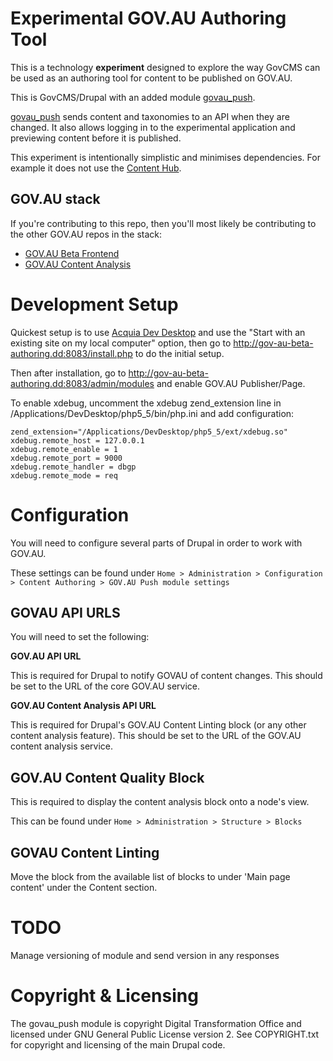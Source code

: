 # Experimental GOV.AU Authoring Tool

This is a technology **experiment** designed to explore the way GovCMS can be used as an authoring tool for content to be published on GOV.AU.

This is GovCMS/Drupal with an added module [govau_push](https://github.com/AusDTO/gov-au-beta-authoring/tree/master/sites/all/modules/custom/govau_push).

[govau_push](https://github.com/AusDTO/gov-au-beta-authoring/tree/master/sites/all/modules/custom/govau_push) sends content and taxonomies to an API when they are changed. It also allows logging in to the experimental application and previewing content before it is published.

This experiment is intentionally simplistic and minimises dependencies. For example it does not use the [Content Hub](https://www.acquia.com/gb/products-services/acquia-content-hub).

## GOV.AU stack
If you're contributing to this repo, then you'll most likely be contributing to the other GOV.AU repos in the stack:

* [GOV.AU Beta Frontend](https://github.com/AusDTO/gov-au-beta)
* [GOV.AU Content Analysis](https://github.com/AusDTO/gov-au-beta-content-analysis)

# Development Setup
Quickest setup is to use [Acquia Dev Desktop](https://www.acquia.com/downloads) and use the "Start with an existing site on my local computer" option, then go to http://gov-au-beta-authoring.dd:8083/install.php to do the initial setup.
 
Then after installation, go to http://gov-au-beta-authoring.dd:8083/admin/modules and enable GOV.AU Publisher/Page.

To enable xdebug, uncomment the xdebug zend_extension line in /Applications/DevDesktop/php5_5/bin/php.ini and add configuration:

    zend_extension="/Applications/DevDesktop/php5_5/ext/xdebug.so" 
    xdebug.remote_host = 127.0.0.1
    xdebug.remote_enable = 1
    xdebug.remote_port = 9000
    xdebug.remote_handler = dbgp
    xdebug.remote_mode = req

# Configuration

You will need to configure several parts of Drupal in order to work with GOV.AU. 

These settings can be found under `Home > Administration > Configuration > Content Authoring > GOV.AU Push module settings`

## GOVAU API URLS

You will need to set the following:

**GOV.AU API URL**

This is required for Drupal to notify GOVAU of content changes. This should be set to the URL of the core GOV.AU service.

**GOV.AU Content Analysis API URL**

This is required for Drupal's GOV.AU Content Linting block (or any other content analysis feature). This should be set to the URL of the GOV.AU content analysis service.

## GOV.AU Content Quality Block

This is required to display the content analysis block onto a node's view.

This can be found under `Home > Administration > Structure > Blocks`

## GOVAU Content Linting

Move the block from the available list of blocks to under 'Main page content' under the Content section.


    
# TODO
Manage versioning of module and send version in any responses

# Copyright & Licensing

The govau_push module is copyright Digital Transformation Office and licensed under GNU General Public License version 2. See COPYRIGHT.txt for copyright and licensing of the main Drupal code.
